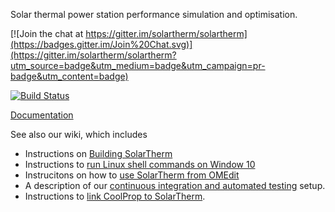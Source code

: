 Solar thermal power station performance simulation and optimisation.

[![Join the chat at https://gitter.im/solartherm/solartherm](https://badges.gitter.im/Join%20Chat.svg)](https://gitter.im/solartherm/solartherm?utm_source=badge&utm_medium=badge&utm_campaign=pr-badge&utm_content=badge)

[![Build Status](https://travis-ci.org/SolarTherm/SolarTherm.svg)](https://travis-ci.org/SolarTherm/SolarTherm)

[Documentation](http://solartherm.readthedocs.org/en/latest/)

See also our wiki, which includes
* Instructions on [Building SolarTherm](https://github.com/SolarTherm/SolarTherm/wiki/Building-SolarTherm)
* Instructions to [run Linux shell commands on Window 10](https://github.com/SolarTherm/SolarTherm/wiki/Running-Linux-shell-commands-on-Window-10)
* Instrucitons on how to [use SolarTherm from OMEdit](https://github.com/SolarTherm/SolarTherm/wiki/Running-SolarTherm-via-OMEdit)
* A description of our [continuous integration and automated testing](https://github.com/SolarTherm/SolarTherm/wiki/Automated-testing-of-SolarTherm-code) setup.
* Instructions to [link CoolProp to SolarTherm](https://github.com/SolarTherm/SolarTherm/wiki/Integration-with-CoolProp).
